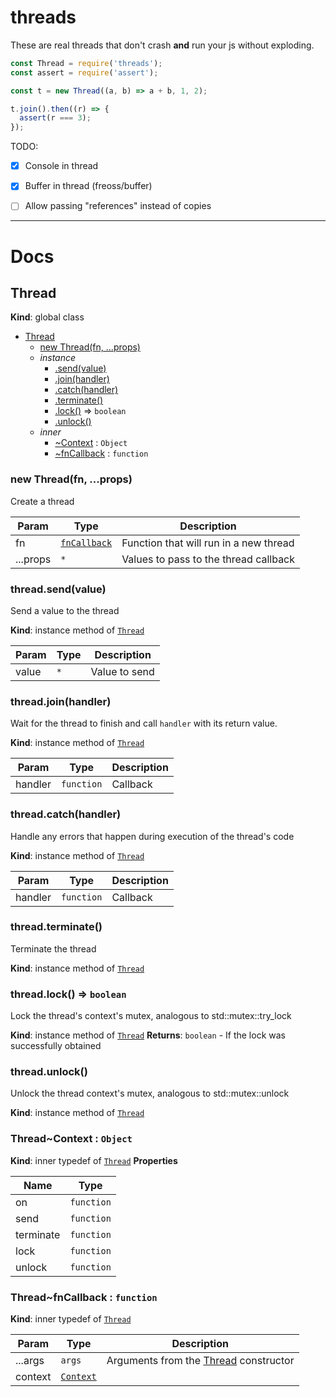 # threads

These are real threads that don't crash **and** run your js without exploding.

```javascript
const Thread = require('threads');
const assert = require('assert');

const t = new Thread((a, b) => a + b, 1, 2);

t.join().then((r) => {
  assert(r === 3);
});
```

TODO:

- [X] Console in thread
- [X] Buffer in thread (freoss/buffer)
- [ ] Allow passing "references" instead of copies


---


# Docs

<a name="Thread"></a>

## Thread
**Kind**: global class

* [Thread](#Thread)
    * [new Thread(fn, ...props)](#new_Thread_new)
    * _instance_
        * [.send(value)](#Thread+send)
        * [.join(handler)](#Thread+join)
        * [.catch(handler)](#Thread+catch)
        * [.terminate()](#Thread+terminate)
        * [.lock()](#Thread+lock) ⇒ <code>boolean</code>
        * [.unlock()](#Thread+unlock)
    * _inner_
        * [~Context](#Thread..Context) : <code>Object</code>
        * [~fnCallback](#Thread..fnCallback) : <code>function</code>

<a name="new_Thread_new"></a>

### new Thread(fn, ...props)
Create a thread


| Param | Type | Description |
| --- | --- | --- |
| fn | [<code>fnCallback</code>](#Thread..fnCallback) | Function that will run in a new thread |
| ...props | <code>\*</code> | Values to pass to the thread callback |

<a name="Thread+send"></a>

### thread.send(value)
Send a value to the thread

**Kind**: instance method of [<code>Thread</code>](#Thread)

| Param | Type | Description |
| --- | --- | --- |
| value | <code>\*</code> | Value to send |

<a name="Thread+join"></a>

### thread.join(handler)
Wait for the thread to finish and call `handler` with its return value.

**Kind**: instance method of [<code>Thread</code>](#Thread)

| Param | Type | Description |
| --- | --- | --- |
| handler | <code>function</code> | Callback |

<a name="Thread+catch"></a>

### thread.catch(handler)
Handle any errors that happen during execution of the thread's code

**Kind**: instance method of [<code>Thread</code>](#Thread)

| Param | Type | Description |
| --- | --- | --- |
| handler | <code>function</code> | Callback |

<a name="Thread+terminate"></a>

### thread.terminate()
Terminate the thread

**Kind**: instance method of [<code>Thread</code>](#Thread)
<a name="Thread+lock"></a>

### thread.lock() ⇒ <code>boolean</code>
Lock the thread's context's mutex, analogous to std::mutex::try_lock

**Kind**: instance method of [<code>Thread</code>](#Thread)
**Returns**: <code>boolean</code> - If the lock was successfully obtained
<a name="Thread+unlock"></a>

### thread.unlock()
Unlock the thread context's mutex, analogous to std::mutex::unlock

**Kind**: instance method of [<code>Thread</code>](#Thread)
<a name="Thread..Context"></a>

### Thread~Context : <code>Object</code>
**Kind**: inner typedef of [<code>Thread</code>](#Thread)
**Properties**

| Name | Type |
| --- | --- |
| on | <code>function</code> |
| send | <code>function</code> |
| terminate | <code>function</code> |
| lock | <code>function</code> |
| unlock | <code>function</code> |

<a name="Thread..fnCallback"></a>

### Thread~fnCallback : <code>function</code>
**Kind**: inner typedef of [<code>Thread</code>](#Thread)

| Param | Type | Description |
| --- | --- | --- |
| ...args | <code>args</code> | Arguments from the [Thread](#Thread) constructor |
| context | [<code>Context</code>](#Thread..Context) |  |
